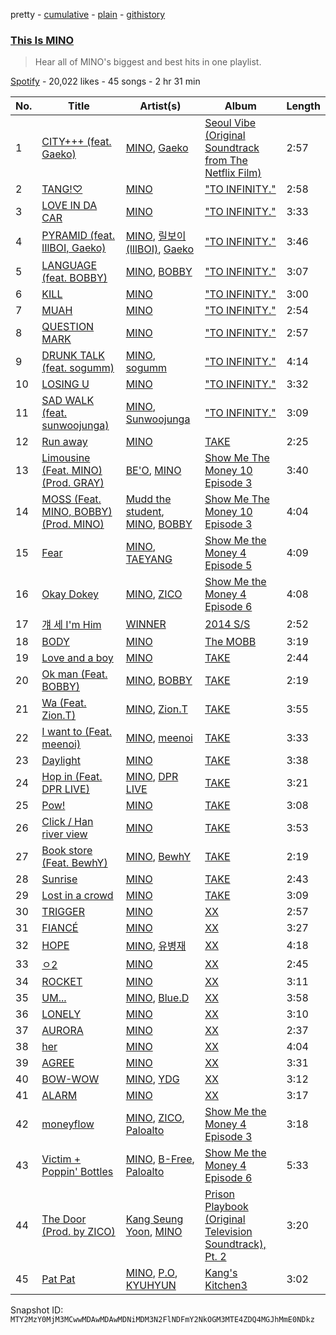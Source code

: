 pretty - [cumulative](/playlists/cumulative/37i9dQZF1DWWKavYU3DLE1.md) - [plain](/playlists/plain/37i9dQZF1DWWKavYU3DLE1) - [githistory](https://github.githistory.xyz/mackorone/spotify-playlist-archive/blob/main/playlists/plain/37i9dQZF1DWWKavYU3DLE1)

### [This Is MINO](https://open.spotify.com/playlist/37i9dQZF1DWWKavYU3DLE1)

> Hear all of MINO's biggest and best hits in one playlist.

[Spotify](https://open.spotify.com/user/spotify) - 20,022 likes - 45 songs - 2 hr 31 min

| No. | Title | Artist(s) | Album | Length |
|---|---|---|---|---|
| 1 | [CITY+++ \(feat\. Gaeko\)](https://open.spotify.com/track/1tLPWvrnepX6TK7RDPoWMa) | [MINO](https://open.spotify.com/artist/3ytV7vc4ZuwGgwaOuWvkk8), [Gaeko](https://open.spotify.com/artist/0tkHE1pQ5ZCgQb8WZ0ba79) | [Seoul Vibe \(Original Soundtrack from The Netflix Film\)](https://open.spotify.com/album/6uZBJUJZY1gkxBGxfksbHs) | 2:57 |
| 2 | [TANG!♡](https://open.spotify.com/track/42wkZTMDrlzWGth9akHF0p) | [MINO](https://open.spotify.com/artist/3ytV7vc4ZuwGgwaOuWvkk8) | ["TO INFINITY."](https://open.spotify.com/album/6eI4DPjksFdwHechiE51vy) | 2:58 |
| 3 | [LOVE IN DA CAR](https://open.spotify.com/track/6cjnezYQ8eJAKSlHPCpp7O) | [MINO](https://open.spotify.com/artist/3ytV7vc4ZuwGgwaOuWvkk8) | ["TO INFINITY."](https://open.spotify.com/album/6eI4DPjksFdwHechiE51vy) | 3:33 |
| 4 | [PYRAMID \(feat\. lIlBOI, Gaeko\)](https://open.spotify.com/track/7o0PjecCCOvotKHfAwI7MV) | [MINO](https://open.spotify.com/artist/3ytV7vc4ZuwGgwaOuWvkk8), [릴보이 \(lIlBOI\)](https://open.spotify.com/artist/7JchDeFkM9GrLjGZf8p5yK), [Gaeko](https://open.spotify.com/artist/0tkHE1pQ5ZCgQb8WZ0ba79) | ["TO INFINITY."](https://open.spotify.com/album/6eI4DPjksFdwHechiE51vy) | 3:46 |
| 5 | [LANGUAGE \(feat\. BOBBY\)](https://open.spotify.com/track/05Wr1iNSvrliYhjxux5fzS) | [MINO](https://open.spotify.com/artist/3ytV7vc4ZuwGgwaOuWvkk8), [BOBBY](https://open.spotify.com/artist/7ieMQQDR0bdBPz572mtxwS) | ["TO INFINITY."](https://open.spotify.com/album/6eI4DPjksFdwHechiE51vy) | 3:07 |
| 6 | [KILL](https://open.spotify.com/track/6u6LO5IHbaaS8wODwx8BGq) | [MINO](https://open.spotify.com/artist/3ytV7vc4ZuwGgwaOuWvkk8) | ["TO INFINITY."](https://open.spotify.com/album/6eI4DPjksFdwHechiE51vy) | 3:00 |
| 7 | [MUAH](https://open.spotify.com/track/6A6expUttI6fpp4JnH1h5R) | [MINO](https://open.spotify.com/artist/3ytV7vc4ZuwGgwaOuWvkk8) | ["TO INFINITY."](https://open.spotify.com/album/6eI4DPjksFdwHechiE51vy) | 2:54 |
| 8 | [QUESTION MARK](https://open.spotify.com/track/1LYw8oOQ1gK5ic4QyaSjof) | [MINO](https://open.spotify.com/artist/3ytV7vc4ZuwGgwaOuWvkk8) | ["TO INFINITY."](https://open.spotify.com/album/6eI4DPjksFdwHechiE51vy) | 2:57 |
| 9 | [DRUNK TALK \(feat\. sogumm\)](https://open.spotify.com/track/6BE4q4cqxgCU3cipzgFAu9) | [MINO](https://open.spotify.com/artist/3ytV7vc4ZuwGgwaOuWvkk8), [sogumm](https://open.spotify.com/artist/50x9jHrP6wy9fo3jK5pNqS) | ["TO INFINITY."](https://open.spotify.com/album/6eI4DPjksFdwHechiE51vy) | 4:14 |
| 10 | [LOSING U](https://open.spotify.com/track/3G5ffnNapBnhcM5hDxdLrp) | [MINO](https://open.spotify.com/artist/3ytV7vc4ZuwGgwaOuWvkk8) | ["TO INFINITY."](https://open.spotify.com/album/6eI4DPjksFdwHechiE51vy) | 3:32 |
| 11 | [SAD WALK \(feat\. sunwoojunga\)](https://open.spotify.com/track/0OxwazYebgNjwxFgGh6bu9) | [MINO](https://open.spotify.com/artist/3ytV7vc4ZuwGgwaOuWvkk8), [Sunwoojunga](https://open.spotify.com/artist/04L3elxyr0XFua2Ek3domW) | ["TO INFINITY."](https://open.spotify.com/album/6eI4DPjksFdwHechiE51vy) | 3:09 |
| 12 | [Run away](https://open.spotify.com/track/3kIaUtQdU9q2z4Jit3Frc5) | [MINO](https://open.spotify.com/artist/3ytV7vc4ZuwGgwaOuWvkk8) | [TAKE](https://open.spotify.com/album/7Eeb9AQcOZ3iM4B0HFoos6) | 2:25 |
| 13 | [Limousine \(Feat\. MINO\) \(Prod\. GRAY\)](https://open.spotify.com/track/5g2Ik0WJG9rqu97nCLcQhV) | [BE'O](https://open.spotify.com/artist/5NUVwRESNqYBUTRbiATjy7), [MINO](https://open.spotify.com/artist/3ytV7vc4ZuwGgwaOuWvkk8) | [Show Me The Money 10 Episode 3](https://open.spotify.com/album/5W1NIlh0lKO1nABgocreql) | 3:40 |
| 14 | [MOSS \(Feat\. MINO, BOBBY\) \(Prod\. MINO\)](https://open.spotify.com/track/1cYDmIZtF2SGveyqhc7X1Y) | [Mudd the student](https://open.spotify.com/artist/4xHlg3Tcv7TZZzFq0aW2hQ), [MINO](https://open.spotify.com/artist/3ytV7vc4ZuwGgwaOuWvkk8), [BOBBY](https://open.spotify.com/artist/7ieMQQDR0bdBPz572mtxwS) | [Show Me The Money 10 Episode 3](https://open.spotify.com/album/5W1NIlh0lKO1nABgocreql) | 4:04 |
| 15 | [Fear](https://open.spotify.com/track/5YQ8OVvW80yoZqZ5PK9JXv) | [MINO](https://open.spotify.com/artist/3ytV7vc4ZuwGgwaOuWvkk8), [TAEYANG](https://open.spotify.com/artist/6udveWUgX4vu75FF0DTrXV) | [Show Me the Money 4 Episode 5](https://open.spotify.com/album/38Ch7I5PqyCIugfJCcKTMr) | 4:09 |
| 16 | [Okay Dokey](https://open.spotify.com/track/1R6qeTvAvaxB7hydIYVIY8) | [MINO](https://open.spotify.com/artist/3ytV7vc4ZuwGgwaOuWvkk8), [ZICO](https://open.spotify.com/artist/4XpUIb8uuNlIWVKmgKZXC0) | [Show Me the Money 4 Episode 6](https://open.spotify.com/album/27Cyf9iWomIAiiU99eHPFN) | 4:08 |
| 17 | [걔 세 I'm Him](https://open.spotify.com/track/7LvZFvfo7Vr5i84GZ44JGr) | [WINNER](https://open.spotify.com/artist/5DuzBeOgFwViFcv00Q5PFb) | [2014 S/S](https://open.spotify.com/album/37LnA5YHzyvoScNBpOmk0A) | 2:52 |
| 18 | [BODY](https://open.spotify.com/track/03D2t5wn77cpCxH8p99ZvA) | [MINO](https://open.spotify.com/artist/3ytV7vc4ZuwGgwaOuWvkk8) | [The MOBB](https://open.spotify.com/album/6LwgGVAkFEmopo6EROaBpd) | 3:19 |
| 19 | [Love and a boy](https://open.spotify.com/track/76hrR2MFK6Fei3BAz05Xgb) | [MINO](https://open.spotify.com/artist/3ytV7vc4ZuwGgwaOuWvkk8) | [TAKE](https://open.spotify.com/album/7Eeb9AQcOZ3iM4B0HFoos6) | 2:44 |
| 20 | [Ok man \(Feat\. BOBBY\)](https://open.spotify.com/track/7vuWBis1uxZNjiAHgG10nQ) | [MINO](https://open.spotify.com/artist/3ytV7vc4ZuwGgwaOuWvkk8), [BOBBY](https://open.spotify.com/artist/7ieMQQDR0bdBPz572mtxwS) | [TAKE](https://open.spotify.com/album/7Eeb9AQcOZ3iM4B0HFoos6) | 2:19 |
| 21 | [Wa \(Feat\. Zion.T\)](https://open.spotify.com/track/1Gj0xsP9nxrng7w7d1PQ3U) | [MINO](https://open.spotify.com/artist/3ytV7vc4ZuwGgwaOuWvkk8), [Zion.T](https://open.spotify.com/artist/5HenzRvMtSrgtvU16XAoby) | [TAKE](https://open.spotify.com/album/7Eeb9AQcOZ3iM4B0HFoos6) | 3:55 |
| 22 | [I want to \(Feat\. meenoi\)](https://open.spotify.com/track/4rkYKiXRJWCCam1gbxMyqO) | [MINO](https://open.spotify.com/artist/3ytV7vc4ZuwGgwaOuWvkk8), [meenoi](https://open.spotify.com/artist/5KuvNz7npsGeDJdk8QHMVH) | [TAKE](https://open.spotify.com/album/7Eeb9AQcOZ3iM4B0HFoos6) | 3:33 |
| 23 | [Daylight](https://open.spotify.com/track/7ESVZxudvtKFXz50jJAqtA) | [MINO](https://open.spotify.com/artist/3ytV7vc4ZuwGgwaOuWvkk8) | [TAKE](https://open.spotify.com/album/7Eeb9AQcOZ3iM4B0HFoos6) | 3:38 |
| 24 | [Hop in \(Feat\. DPR LIVE\)](https://open.spotify.com/track/3kj5wBL5h6ZSFJpXDS8AZd) | [MINO](https://open.spotify.com/artist/3ytV7vc4ZuwGgwaOuWvkk8), [DPR LIVE](https://open.spotify.com/artist/0siBQaURCli5wn2lqv8WZg) | [TAKE](https://open.spotify.com/album/7Eeb9AQcOZ3iM4B0HFoos6) | 3:21 |
| 25 | [Pow!](https://open.spotify.com/track/3wah4PDCUgctsqu7EJVZCR) | [MINO](https://open.spotify.com/artist/3ytV7vc4ZuwGgwaOuWvkk8) | [TAKE](https://open.spotify.com/album/7Eeb9AQcOZ3iM4B0HFoos6) | 3:08 |
| 26 | [Click / Han river view](https://open.spotify.com/track/7fXD9SvV3bmFqZS5s0GoSd) | [MINO](https://open.spotify.com/artist/3ytV7vc4ZuwGgwaOuWvkk8) | [TAKE](https://open.spotify.com/album/7Eeb9AQcOZ3iM4B0HFoos6) | 3:53 |
| 27 | [Book store \(Feat\. BewhY\)](https://open.spotify.com/track/5nNXoQzBP94F79YZUIEwYZ) | [MINO](https://open.spotify.com/artist/3ytV7vc4ZuwGgwaOuWvkk8), [BewhY](https://open.spotify.com/artist/1wsoV3RXPkxVz3PwsNRI5K) | [TAKE](https://open.spotify.com/album/7Eeb9AQcOZ3iM4B0HFoos6) | 2:19 |
| 28 | [Sunrise](https://open.spotify.com/track/3AneSYPZTGWVonpCy9yxAW) | [MINO](https://open.spotify.com/artist/3ytV7vc4ZuwGgwaOuWvkk8) | [TAKE](https://open.spotify.com/album/7Eeb9AQcOZ3iM4B0HFoos6) | 2:43 |
| 29 | [Lost in a crowd](https://open.spotify.com/track/6s4DENbSKzqF1muURP1o38) | [MINO](https://open.spotify.com/artist/3ytV7vc4ZuwGgwaOuWvkk8) | [TAKE](https://open.spotify.com/album/7Eeb9AQcOZ3iM4B0HFoos6) | 3:09 |
| 30 | [TRIGGER](https://open.spotify.com/track/6xsiMUXoJgVo0HY3RK3Y40) | [MINO](https://open.spotify.com/artist/3ytV7vc4ZuwGgwaOuWvkk8) | [XX](https://open.spotify.com/album/6aDVb2GbQbmztdcWlttJ34) | 2:57 |
| 31 | [FIANCÉ](https://open.spotify.com/track/6Tw2x3wavaWsboio2Cy44I) | [MINO](https://open.spotify.com/artist/3ytV7vc4ZuwGgwaOuWvkk8) | [XX](https://open.spotify.com/album/6aDVb2GbQbmztdcWlttJ34) | 3:27 |
| 32 | [HOPE](https://open.spotify.com/track/1OnJEQWeOLoSFfwd0gQbUE) | [MINO](https://open.spotify.com/artist/3ytV7vc4ZuwGgwaOuWvkk8), [유병재](https://open.spotify.com/artist/5WjqhIhlvR1zPfKPQwnMm1) | [XX](https://open.spotify.com/album/6aDVb2GbQbmztdcWlttJ34) | 4:18 |
| 33 | [ㅇ2](https://open.spotify.com/track/4YEylY77eLVPJeEYWmSxKM) | [MINO](https://open.spotify.com/artist/3ytV7vc4ZuwGgwaOuWvkk8) | [XX](https://open.spotify.com/album/6aDVb2GbQbmztdcWlttJ34) | 2:45 |
| 34 | [ROCKET](https://open.spotify.com/track/0xhBYNgmGLJEyvfObiwAhq) | [MINO](https://open.spotify.com/artist/3ytV7vc4ZuwGgwaOuWvkk8) | [XX](https://open.spotify.com/album/6aDVb2GbQbmztdcWlttJ34) | 3:11 |
| 35 | [UM...](https://open.spotify.com/track/4voHM6VklIAJ33I3rBceIE) | [MINO](https://open.spotify.com/artist/3ytV7vc4ZuwGgwaOuWvkk8), [Blue.D](https://open.spotify.com/artist/0rK0ZPLX4fKnFSbqs6gYfY) | [XX](https://open.spotify.com/album/6aDVb2GbQbmztdcWlttJ34) | 3:58 |
| 36 | [LONELY](https://open.spotify.com/track/3kGWJTZeGGBQW2MVss3W9z) | [MINO](https://open.spotify.com/artist/3ytV7vc4ZuwGgwaOuWvkk8) | [XX](https://open.spotify.com/album/6aDVb2GbQbmztdcWlttJ34) | 3:10 |
| 37 | [AURORA](https://open.spotify.com/track/5aM2tyY7L4MQeBV0UazDZs) | [MINO](https://open.spotify.com/artist/3ytV7vc4ZuwGgwaOuWvkk8) | [XX](https://open.spotify.com/album/6aDVb2GbQbmztdcWlttJ34) | 2:37 |
| 38 | [her](https://open.spotify.com/track/4PUktRHC4zIkqX7xeW5xaF) | [MINO](https://open.spotify.com/artist/3ytV7vc4ZuwGgwaOuWvkk8) | [XX](https://open.spotify.com/album/6aDVb2GbQbmztdcWlttJ34) | 4:04 |
| 39 | [AGREE](https://open.spotify.com/track/1wnHJLmlQ6fUBgHnFSewBK) | [MINO](https://open.spotify.com/artist/3ytV7vc4ZuwGgwaOuWvkk8) | [XX](https://open.spotify.com/album/6aDVb2GbQbmztdcWlttJ34) | 3:31 |
| 40 | [BOW\-WOW](https://open.spotify.com/track/1L7YNJ3inOkeTQueV47VFN) | [MINO](https://open.spotify.com/artist/3ytV7vc4ZuwGgwaOuWvkk8), [YDG](https://open.spotify.com/artist/3UV49ih8eDI8jZ4SdSVeqi) | [XX](https://open.spotify.com/album/6aDVb2GbQbmztdcWlttJ34) | 3:12 |
| 41 | [ALARM](https://open.spotify.com/track/7c89xwOTHIM57pvA3sMyr3) | [MINO](https://open.spotify.com/artist/3ytV7vc4ZuwGgwaOuWvkk8) | [XX](https://open.spotify.com/album/6aDVb2GbQbmztdcWlttJ34) | 3:17 |
| 42 | [moneyflow](https://open.spotify.com/track/44673Rco6EaaSWbrsAeaM3) | [MINO](https://open.spotify.com/artist/3ytV7vc4ZuwGgwaOuWvkk8), [ZICO](https://open.spotify.com/artist/4XpUIb8uuNlIWVKmgKZXC0), [Paloalto](https://open.spotify.com/artist/2Yv0nlRtzgPl6u0dsS2hFv) | [Show Me the Money 4 Episode 3](https://open.spotify.com/album/78VErwhEFgWJpwFHa35KN1) | 3:18 |
| 43 | [Victim + Poppin' Bottles](https://open.spotify.com/track/0PFtFcvzTQ82YgEtjzsHGa) | [MINO](https://open.spotify.com/artist/3ytV7vc4ZuwGgwaOuWvkk8), [B\-Free](https://open.spotify.com/artist/5xHC23kCM6goKp7bDDXE3T), [Paloalto](https://open.spotify.com/artist/2Yv0nlRtzgPl6u0dsS2hFv) | [Show Me the Money 4 Episode 6](https://open.spotify.com/album/27Cyf9iWomIAiiU99eHPFN) | 5:33 |
| 44 | [The Door \(Prod\. by ZICO\)](https://open.spotify.com/track/2b5GYIMnWfhoWWnc4UFfQf) | [Kang Seung Yoon](https://open.spotify.com/artist/2Ip3x4XtEEhlGg8qI146jL), [MINO](https://open.spotify.com/artist/3ytV7vc4ZuwGgwaOuWvkk8) | [Prison Playbook \(Original Television Soundtrack\), Pt\. 2](https://open.spotify.com/album/0ON9mWyY2zv996HpPNx2LH) | 3:20 |
| 45 | [Pat Pat](https://open.spotify.com/track/6lejhkABV4Hns2v1ZJjPwJ) | [MINO](https://open.spotify.com/artist/3ytV7vc4ZuwGgwaOuWvkk8), [P.O](https://open.spotify.com/artist/6mTcXVXmCixpsVnYDUpCnY), [KYUHYUN](https://open.spotify.com/artist/0il5ZP3xYOECtONJtZ38Ln) | [Kang's Kitchen3](https://open.spotify.com/album/6I5jZ0dOJLoyyiPvYEtbst) | 3:02 |

Snapshot ID: `MTY2MzY0MjM3MCwwMDAwMDAwMDNiMDM3N2FlNDFmY2NkOGM3MTE4ZDQ4MGJhMmE0NDkz`
